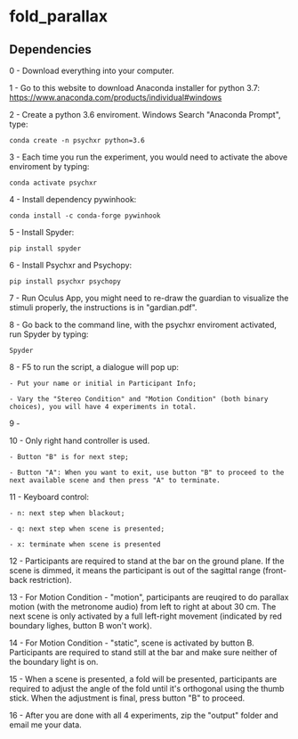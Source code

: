 # fold_parallax

## Dependencies

0 - Download everything into your computer.

1 - Go to this website to download Anaconda installer for python 3.7: https://www.anaconda.com/products/individual#windows

2 - Create a python 3.6 enviroment. Windows Search "Anaconda Prompt", type:

```conda create -n psychxr python=3.6```

3 - Each time you run the experiment, you would need to activate the above enviroment by typing:

```conda activate psychxr ```

4 - Install dependency pywinhook:

```conda install -c conda-forge pywinhook ```

5 - Install Spyder:

```pip install spyder ```

6 - Install Psychxr and Psychopy:

```pip install psychxr psychopy```

7 - Run Oculus App, you might need to re-draw the guardian to visualize the stimuli properly, the instructions is in "gardian.pdf".

8 - Go back to the command line, with the psychxr enviroment activated, run Spyder by typing:

```Spyder```

8 - F5 to run the script, a dialogue will pop up:

	- Put your name or initial in Participant Info;

	- Vary the "Stereo Condition" and "Motion Condition" (both binary choices), you will have 4 experiments in total.

9 - 

10 - Only right hand controller is used.
 
	- Button "B" is for next step;

	- Button "A": When you want to exit, use button "B" to proceed to the next available scene and then press "A" to terminate.

11 - Keyboard control:

	- n: next step when blackout;

	- q: next step when scene is presented;

	- x: terminate when scene is presented

12 - Participants are required to stand at the bar on the ground plane. If the scene is dimmed, it means the participant is out of 
the sagittal range (front-back restriction).

13 - For Motion Condition - "motion", participants are reuqired to do parallax motion (with the metronome audio) from left to right
 at about 30 cm. The next scene is only activated by a full left-right movement (indicated by red boundary lighes, button B won't work).

14 - For Motion Condition - "static", scene is activated by button B. Participants are required to stand still at the bar and make sure
 neither of the boundary light is on.

15 - When a scene is presented, a fold will be presented, participants are required to adjust the angle of the fold until it's orthogonal
 using the thumb stick. When the adjustment is final, press button "B" to proceed.

16 - After you are done with all 4 experiments, zip the "output" folder and email me your data.
